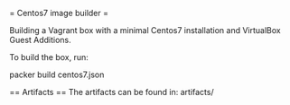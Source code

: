 = Centos7 image builder =

Building a Vagrant box with a minimal Centos7 installation and
VirtualBox Guest Additions.

To build the box, run:

packer build centos7.json

== Artifacts ==
The artifacts can be found in: artifacts/
